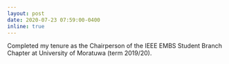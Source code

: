 ```yaml
---
layout: post
date: 2020-07-23 07:59:00-0400
inline: true
---
```


Completed my tenure as the Chairperson of the IEEE EMBS Student Branch Chapter at University of Moratuwa (term 2019/20).
